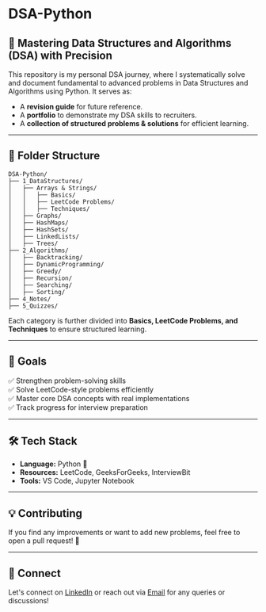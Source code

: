 # DSA-Python

## 🚀 Mastering Data Structures and Algorithms (DSA) with Precision

This repository is my personal DSA journey, where I systematically solve and document fundamental to advanced problems in Data Structures and Algorithms using Python. It serves as:
- A **revision guide** for future reference.
- A **portfolio** to demonstrate my DSA skills to recruiters.
- A **collection of structured problems & solutions** for efficient learning.

---

## 📂 Folder Structure

```
DSA-Python/
├── 1_DataStructures/
│   ├── Arrays & Strings/
│   │   ├── Basics/
│   │   ├── LeetCode Problems/
│   │   ├── Techniques/
│   ├── Graphs/
│   ├── HashMaps/
│   ├── HashSets/
│   ├── LinkedLists/
│   ├── Trees/
├── 2_Algorithms/
│   ├── Backtracking/
│   ├── DynamicProgramming/
│   ├── Greedy/
│   ├── Recursion/
│   ├── Searching/
│   ├── Sorting/
├── 4_Notes/
├── 5_Quizzes/
```

Each category is further divided into **Basics, LeetCode Problems, and Techniques** to ensure structured learning.

---

## 🎯 Goals
✅ Strengthen problem-solving skills<br>
✅ Solve LeetCode-style problems efficiently<br>
✅ Master core DSA concepts with real implementations<br>
✅ Track progress for interview preparation

---

## 🛠 Tech Stack
- **Language:** Python 🐍
- **Resources:** LeetCode, GeeksForGeeks, InterviewBit
- **Tools:** VS Code, Jupyter Notebook

---

## 💡 Contributing
If you find any improvements or want to add new problems, feel free to open a pull request! 🚀

---

## 📩 Connect
Let's connect on [LinkedIn](https://www.linkedin.com/in/maazrehan/) or reach out via [Email](maaz.rehan2020@gmail.com) for any queries or discussions!

